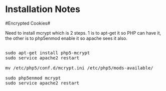 Installation Notes
============


#Encrypted Cookies#

Need to install mcrypt which is 2 steps. 1 is to apt-get it so PHP can have it, the other is to php5enmod enable it so apache sees it also.

<pre>

sudo apt-get install php5-mcrypt
sudo service apache2 restart

mv /etc/php5/conf.d/mcrypt.ini /etc/php5/mods-available/

sudo php5enmod mcrypt
sudo service apache2 restart

</pre>